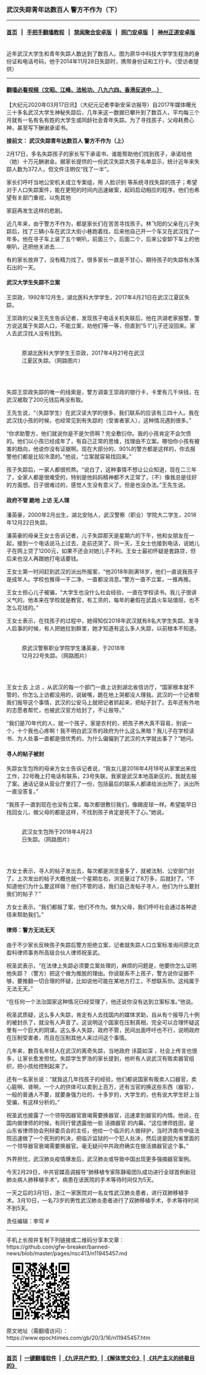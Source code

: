 ### 武汉失踪青年达数百人 警方不作为（下）
------------------------

#### [首页](https://github.com/gfw-breaker/banned-news/blob/master/README.md) &nbsp;&nbsp;|&nbsp;&nbsp; [手把手翻墙教程](https://github.com/gfw-breaker/guides/wiki) &nbsp;&nbsp;|&nbsp;&nbsp; [禁闻聚合安卓版](https://github.com/gfw-breaker/bn-android) &nbsp;&nbsp;|&nbsp;&nbsp; [网门安卓版](https://github.com/oGate2/oGate) &nbsp;&nbsp;|&nbsp;&nbsp; [神州正道安卓版](https://github.com/SzzdOgate/update) 



<div><img alt="" class="aligncenter wp-post-image" src="https://i.epochtimes.com/assets/uploads/2020/03/006FotoJet-2-600x400.jpg"/>
<div class="red16 caption">
 近年武汉大学生和青年失踪人数达到了数百人。图为原华中科技大学学生程浩的身份证和电话号码，他于2014年11月28日失踪时，携带身份证和工行卡。（受访者提供）
</div>
</div><hr/>

#### [翻墙必看视频（文昭、江峰、法轮功、八九六四、香港反送中...）](https://github.com/gfw-breaker/banned-news/blob/master/pages/link3.md)

<div><p>
 【大纪元2020年03月17日讯】（大纪元记者李新安采访报导）自2017年媒体曝光三十多名武汉大学生神秘失踪后，几年来这一数据已攀升到了数百人，平均每三个月就有一名有名有姓的大学生或同龄社会青年失踪。为了寻找孩子，父母耗费心神，甚至写下酬谢承诺书。
</p>
<p class="blue18 title">
 <strong>
  接前文：
  <ok href="https://www.epochtimes.com/gb/20/3/14/n11939304.htm">
   武汉失踪青年达数百人 警方不作为（上）
  </ok>
 </strong>
</p>
<p>
 2月17日，多名失踪孩子的家长写下承诺书，谁能帮助他们找到孩子，承诺给他（她）十万元酬谢金。据家长提供的一份武汉失踪大孩子名单显示，统计近年来失踪人数为372人，但文件注明仅“找了一半”。
</p>
<p>
 家长们呼吁当地公安机关成立专案组，用
 <ok href="https://www.epochtimes.com/gb/tag/%E4%BA%BA%E8%84%B8%E8%AF%86%E5%88%AB.html">
  人脸识别
 </ok>
 等系统寻找失踪的孩子；希望对于人口失踪案件，能在更短的时间内迅速破案，起码启动相应的程序。他们也希望有关部门重视，以免其他
</p>
<p>
 家庭再发生这样的悲剧。
</p>
<p>
 近几年来，由于警方不作为，都是家长们在苦苦寻找孩子。林飞阳的父亲在儿子失踪后，找了三辆小车在武汉大街小巷跑着找，后来他自己开一个车又在武汉找了一年多。他在寻子车上装了五个喇叭，前面三个，后面二个，后来公安卸下车上的他喇叭，还把他关进去……
</p>
<p>
 有的家长放弃了，没有精力找了。很多家长一直是不甘心，期待孩子的失踪有水落石出的一天。
</p>
<h4>
 武汉大学生失踪不立案
</h4>
<p>
 王崇政，1992年12月生，湖北医科大学学生，2017年4月21日在武汉江夏区失踪。
</p>
<p>
 王崇政的父亲王先生告诉记者，发现孩子电话关机失联后，他在洪湖老家报警，警方说这属于失踪人口，不能立案，劝他们等一等，但直到“5·1”儿子还没回来。家人去武汉找人没有找到。
</p>
<figure class="wp-caption aligncenter" id="attachment_11945579" style="width: 334px">
 <ok href="http://i.epochtimes.com/assets/uploads/2020/03/WhatsApp-Image-2020-03-10-at-14.22.38.jpeg">
  <img alt="" class="wp-image-11945579" src="http://i.epochtimes.com/assets/uploads/2020/03/WhatsApp-Image-2020-03-10-at-14.22.38-450x549.jpeg"/>
 </ok>
 <br/><figcaption class="wp-caption-text">
  原湖北医科大学学生王崇政，2017年4月21号在武汉江夏区失踪。（网路图片）
 </figcaption><br/>
</figure><br/>
<p>
 失踪王崇政失踪的唯一的线索是，警方调查王崇政的银行卡，卡里有几千块钱，在武汉被取了200元钱后再没有取。
</p>
<p>
 王先生说，“（失踪学生）在武汉读大学的很多，我们联系的应该有三四十人。我在武汉找小孩的时候，也经常见到有失踪的（受害者家人），这种情况遇到很多。”
</p>
<p>
 “你求助警方，他们就说你是不是欠债啊？完全敷衍你。我的小孩肯定不会欠债的。他们以小孩已经成年了，有自己正常的思维，找理由不立案。哪怕你小孩有被害的趋向，他说你没有证据啊。现在大部分的、90%的警方都是这样的，你去报警他们都是比较冷漠的。”他说，“立案就容易找回来。”
</p>
<p>
 孩子失踪后，一家人都很煎熬。“说白了，这种事情不想让公众知道，现在二三年了，全家人都是很难受的，特别是他妈妈精神都不大正常了，（不）像我总是往好的方面想。日子很难过的，感觉人生没有意义了。但是也没办法。”王先生说。
</p>
<h4>
 政府不管 跪地
 <ok href="https://www.epochtimes.com/gb/tag/%E4%B8%8A%E8%AE%BF.html">
  上访
 </ok>
 无人理
</h4>
<p>
 潘英豪，2000年2月出生，湖北安陆人，武汉警察（职业）学院大二学生，2018年12月22日失踪。
</p>
<p>
 潘英豪的母亲王女士告诉记者，儿子失踪那天是星期六的下午，他和女朋友在一起，接到一个电话说马上过去，走前还哭了。同一天，王女士也接到电话，说她儿子在网上贷了1200元，如果不还会对她儿子不利。王女士最初怀疑是套路贷，但后来也没人再跟她打电话要钱。
</p>
<p>
 王女士第一时间赶到武汉的派出所报案，“他2018年刚满18岁，他们一直说我孩子是成年人。学校也推得一干二净，一直都没消息。”警方一直不立案，一推再推。
</p>
<p>
 王女士担心儿子被骗，“大学生也没什么社会经验，一直在学校读书。我儿子很讲义气的。他本来在学校就是教官，有工资的，每年的暑假在武昌火车站值班，也不怎么花钱的。”
</p>
<p>
 王女士表示，在找孩子的过程中，她得知仅2018年武汉就有8名大学生失踪。发寻人启事的时候，有人把她拉到群里，她才知道有这么多人失踪，以前根本不知道。
</p>
<figure class="wp-caption aligncenter" id="attachment_11945583" style="width: 273px">
 <ok href="http://i.epochtimes.com/assets/uploads/2020/03/WhatsApp-Image-2020-03-10-at-14.22.23.jpeg">
  <img alt="" class="wp-image-11945583" src="http://i.epochtimes.com/assets/uploads/2020/03/WhatsApp-Image-2020-03-10-at-14.22.23-300x487.jpeg"/>
 </ok>
 <br/><figcaption class="wp-caption-text">
  原武汉警察职业学院学生潘英豪，于2018年12月22号失踪。（网路图片）
 </figcaption><br/>
</figure><br/>
<p>
 王女士去
 <ok href="https://www.epochtimes.com/gb/tag/%E4%B8%8A%E8%AE%BF.html">
  上访
 </ok>
 ，从武汉的每一个部门一直上访到湖北省信访厅，“国家根本就不管的，你怎么上访都没用的，说破嘴，跪在地上哭都没人理我。武汉的一个记者帮我们报导这个事情，武汉的公安马上就把记者抓起来，把帖子封了。去年还有外地的志愿者帮忙，也被武汉官方给封了，不让报导。”
</p>
<p>
 “我们是70年代的人，就一个孩子，家是农村的，把孩子养大真不容易，别说一个，十个我也心疼啊！我不明白武汉市的政府为什么这么黑暗？我儿子在学校读书、为人处事一直都是很优秀的，为什么偏偏到了武汉的大学就出事了？”她问。
</p>
<h4>
 寻人的帖子被封
</h4>
<p>
 失踪女生包玲的母亲方女士告诉记者说，“我女儿是2018年4月18号从家里出来找工作，22号晚上打电话有联系，23号失联。我家是武汉本地高新区的，我就去报了案。通话记录从营业厅里打了一份，包括最后的联系人都递给派出所了，派出所一直没答复。”
</p>
<p>
 “我孩子一直到现在也没有立案，每次都很敷衍我们，像踢皮球一样。希望能早日找回女儿，做父母的都是这样，不找到孩子肯定是死不了心。”她说。
</p>
<figure class="wp-caption aligncenter" id="attachment_11945589" style="width: 188px">
 <ok href="http://i.epochtimes.com/assets/uploads/2020/03/WhatsApp-Image-2020-03-10-at-14.21.30.jpeg">
  <img alt="" class="wp-image-11945589" src="http://i.epochtimes.com/assets/uploads/2020/03/WhatsApp-Image-2020-03-10-at-14.21.30-300x434.jpeg"/>
 </ok>
 <br/><figcaption class="wp-caption-text">
  武汉女生包玲于2018年4月23日失踪。（网路图片）
 </figcaption><br/>
</figure><br/>
<p>
 方女士表示，寻人的帖子发出去，每次都是浏览量多了，就被法制、公安部门封了。上次发出的帖子大概也就一个星期左右，浏览量过了8万多，后就封了。“不知道他们为什么要这样做？他们不管的话，我们自己发帖子寻人，他们为什么要封我们的帖子？”
</p>
<p>
 方女士表示，“我们都报了案，他们不作为。做为父母，我们呼吁社会通过各种途径来帮助我们。”
</p>
<h4>
 律师：警方无法无天
</h4>
<p>
 由于不少家长反映孩子失踪后警方拒绝立案，记者就失踪人口立案标准询问原北京盈科律师事务所高级合伙人律师祝圣武。
</p>
<p>
 祝圣武表示，“在法律上失踪必须要立案处理的，麻烦的问题是，他要你怎么证明他失踪？（警方）把这个做为推脱的理由。你说联系不上孩子，警方说你证据不够，要推翻一切合理的怀疑，比如说他可能在某地方打工，不想联系你。这纯属于无法无天。”
</p>
<p>
 “在任何一个法治国家这种情况已经受理了，他还说你没有达到立案标准。”他说。
</p>
<p>
 祝圣武质疑，这么多人失踪，肯定有人去找国内的媒体求助，自从有个报导几十例的被封杀了，就没有人声音了。这说明这个国家在压制真相，完全可以合理怀疑这里有一个巨大的阴谋。这么多人失踪，政府不管，民间出面呼吁也不行，说明政府在压制受害者，而且在压制其他人来过问这个事情。
</p>
<p>
 几年来，数百名年轻人在武汉的离奇失踪，当地政府
 <span class="ILfuVd">
  <span class="e24Kjd">
   讳莫如深
  </span>
 </span>
 ，社会上传言也很多，让家长愈发担忧。失踪学生罗浩的家长提到，他听有人说武汉有贩卖器官组织，把小孩给控制起来了。
</p>
<p class="p1">
 还有一名家长说：“就我这几年找孩子的经验，他们都说国家有贩卖人口器官，卖心脏啊、肾啊，一个人的供体可以卖到上百万，还有当官的换这些东西（器官），一般的普通人不要，就要身强力壮的，十多岁的，大学生的，也有说大学生好上当受骗，有这样分析的。”
</p>
<p>
 祝圣武也披露了一个领导因器官衰竭需要换器官，迅速拿到器官的内情。他说，在国内做律师的时候，有同行曾透露他一些
 <ok href="https://www.epochtimes.com/gb/tag/%E6%B4%BB%E6%91%98%E5%99%A8%E5%AE%98.html">
  活摘器官
 </ok>
 的内幕。“这位律师姓田，是山东省律师协会刑辩委员会的主任，他给一个临沂的人做辩护，当时济南市中级法院迅速做了一个死刑的判决，把临沂监狱的一个犯人处决，然后说是因为省里面的一个领导器官衰竭需要换器官。毫无疑问中共政府确实在做活摘器官这个事。”
</p>
<p>
 外界担忧，武汉肺炎疫情爆发后，武汉肺炎或导致中国出现更多强摘器官案例。
</p>
<p>
 今天2月29日，中共官媒高调报导“肺移植专家陈静瑜团队成功进行全球首例新冠肺炎病人肺移植手术”。病患在该医院的手术等待时间仅为5天。
</p>
<p>
 一天之后的3月1日，浙江一家医院对一名女性武汉肺炎患者，进行双肺移植手术。3月10日，一名73岁的男性武汉肺炎患者进行了双肺移植手术，手术等待时间不到5天。
</p>
<p>
 责任编辑：李穹 #
</p>
</div>
<hr/>
手机上长按并复制下列链接或二维码分享本文章：<br/>
https://github.com/gfw-breaker/banned-news/blob/master/pages/nsc413/n11945457.md <br/>
<a href='https://github.com/gfw-breaker/banned-news/blob/master/pages/nsc413/n11945457.md'><img src='https://github.com/gfw-breaker/banned-news/blob/master/pages/nsc413/n11945457.md.png'/></a> <br/>
原文地址（需翻墙访问）：https://www.epochtimes.com/gb/20/3/16/n11945457.htm


------------------------
#### [首页](https://github.com/gfw-breaker/banned-news/blob/master/README.md) &nbsp;|&nbsp; [一键翻墙软件](https://github.com/gfw-breaker/nogfw/blob/master/README.md) &nbsp;| [《九评共产党》](https://github.com/gfw-breaker/9ping.md/blob/master/README.md#九评之一评共产党是什么) | [《解体党文化》](https://github.com/gfw-breaker/jtdwh.md/blob/master/README.md) | [《共产主义的终极目的》](https://github.com/gfw-breaker/gczydzjmd.md/blob/master/README.md)


<img src='http://gfw-breaker.win/banned-news/pages/nsc413/n11945457.md' width='0px' height='0px'/>